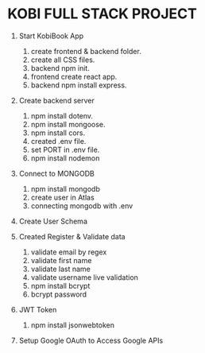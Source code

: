 # KOBI FULL STACK PROJECT 


1. Start KobiBook App 

   1. create frontend & backend folder.
   2. create all CSS files.
   3. backend npm init.
   4. frontend create react app.
   5. backend npm install express.



2. Create backend server

   1. npm install dotenv.
   2. npm install mongoose.
   3. npm install cors.
   4. created .env file.
   5. set PORT in .env file.
   6. npm install nodemon
   

3. Connect to MONGODB

   1. npm install mongodb
   2. create user in Atlas
   3. connecting mongodb with .env

4. Create User Schema 

5. Created Register & Validate data

   1. validate email by regex
   2. validate first name
   3. validate last name
   4. validate username live validation
   5. npm install bcrypt 
   6. bcrypt password

6. JWT Token

   1. npm install jsonwebtoken


7. Setup Google OAuth to Access Google APIs

